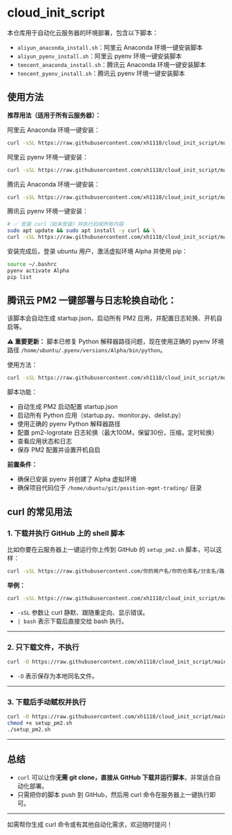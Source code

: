 # cloud_init_script

本仓库用于自动化云服务器的环境部署，包含以下脚本：

- `aliyun_anaconda_install.sh`：阿里云 Anaconda 环境一键安装脚本
- `aliyun_pyenv_install.sh`：阿里云 pyenv 环境一键安装脚本
- `tencent_anaconda_install.sh`：腾讯云 Anaconda 环境一键安装脚本
- `tencent_pyenv_install.sh`：腾讯云 pyenv 环境一键安装脚本

## 使用方法

**推荐用法（适用于所有云服务器）：**

阿里云 Anaconda 环境一键安装：
```bash
curl -sSL https://raw.githubusercontent.com/xh1118/cloud_init_script/main/aliyun_anaconda_install.sh | sudo bash
```

阿里云 pyenv 环境一键安装：
```bash
curl -sSL https://raw.githubusercontent.com/xh1118/cloud_init_script/main/aliyun_pyenv_install.sh | sudo bash
```

腾讯云 Anaconda 环境一键安装：
```bash
curl -sSL https://raw.githubusercontent.com/xh1118/cloud_init_script/main/tencent_anaconda_install.sh | sudo bash
```

腾讯云 pyenv 环境一键安装：
```bash
# ✅ 安装 curl（如未安装）并执行后续所有内容
sudo apt update && sudo apt install -y curl && \
curl -sSL https://raw.githubusercontent.com/xh1118/cloud_init_script/main/tencent_pyenv_install.sh | sudo bash
```
安装完成后，登录 ubuntu 用户，激活虚拟环境 Alpha 并使用 pip：
```bash
source ~/.bashrc
pyenv activate Alpha
pip list
```



## 腾讯云 PM2 一键部署与日志轮换自动化：

该脚本会自动生成 startup.json，启动所有 PM2 应用，并配置日志轮换、开机自启等。

**⚠️ 重要更新：** 脚本已修复 Python 解释器路径问题，现在使用正确的 pyenv 环境路径 `/home/ubuntu/.pyenv/versions/Alpha/bin/python`。

使用方法：
```bash
curl -sSL https://raw.githubusercontent.com/xh1118/cloud_init_script/main/tencent_pyenv_startup_pm2.sh | bash
```

脚本功能：
- 自动生成 PM2 启动配置 startup.json
- 启动所有 Python 应用（startup.py、monitor.py、delist.py）
- 使用正确的 pyenv Python 解释器路径
- 配置 pm2-logrotate 日志轮换（最大100M，保留30份，压缩，定时轮换）
- 查看应用状态和日志
- 保存 PM2 配置并设置开机自启

**前置条件：**
- 确保已安装 pyenv 并创建了 Alpha 虚拟环境
- 确保项目代码位于 `/home/ubuntu/git/position-mgmt-trading/` 目录



## curl 的常见用法

### 1. 下载并执行 GitHub 上的 shell 脚本

比如你要在云服务器上一键运行你上传到 GitHub 的 `setup_pm2.sh` 脚本，可以这样：

```bash
curl -sSL https://raw.githubusercontent.com/你的用户名/你的仓库名/分支名/路径/setup_pm2.sh | bash
```

**举例：**
```bash
curl -sSL https://raw.githubusercontent.com/xh1118/cloud_init_script/main/pyenv_pmt_all/setup_pm2.sh | bash
```

- `-sSL` 参数让 curl 静默、跟随重定向、显示错误。
- `| bash` 表示下载后直接交给 bash 执行。

---

### 2. 只下载文件，不执行

```bash
curl -O https://raw.githubusercontent.com/xh1118/cloud_init_script/main/tencent_pyenv_startup_pm2.sh
```
- `-O` 表示保存为本地同名文件。

---

### 3. 下载后手动赋权并执行

```bash
curl -O https://raw.githubusercontent.com/xh1118/cloud_init_script/main/pyenv_pmt_all/setup_pm2.sh
chmod +x setup_pm2.sh
./setup_pm2.sh
```

---

## 总结

- `curl` 可以让你**无需 git clone，直接从 GitHub 下载并运行脚本**，非常适合自动化部署。
- 只需把你的脚本 push 到 GitHub，然后用 curl 命令在服务器上一键执行即可。

---

如需帮你生成 curl 命令或有其他自动化需求，欢迎随时提问！


